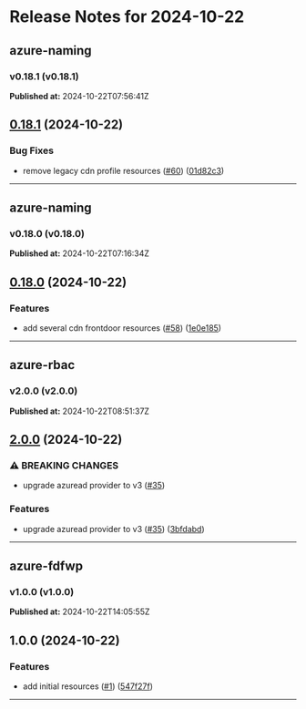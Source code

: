 # Release Notes for 2024-10-22

## azure-naming
### v0.18.1 (v0.18.1)
**Published at:** 2024-10-22T07:56:41Z

## [0.18.1](https://github.com/CloudNationHQ/terraform-azure-naming/compare/v0.18.0...v0.18.1) (2024-10-22)


### Bug Fixes

* remove legacy cdn profile resources ([#60](https://github.com/CloudNationHQ/terraform-azure-naming/issues/60)) ([01d82c3](https://github.com/CloudNationHQ/terraform-azure-naming/commit/01d82c3ef231c5d6d5785d22fc674b90be4beb5c))

---

## azure-naming
### v0.18.0 (v0.18.0)
**Published at:** 2024-10-22T07:16:34Z

## [0.18.0](https://github.com/CloudNationHQ/terraform-azure-naming/compare/v0.17.1...v0.18.0) (2024-10-22)


### Features

* add several cdn frontdoor resources ([#58](https://github.com/CloudNationHQ/terraform-azure-naming/issues/58)) ([1e0e185](https://github.com/CloudNationHQ/terraform-azure-naming/commit/1e0e1851c73011509b494d8aec3c8c2ecd4d07a8))

---

## azure-rbac
### v2.0.0 (v2.0.0)
**Published at:** 2024-10-22T08:51:37Z

## [2.0.0](https://github.com/CloudNationHQ/terraform-azure-rbac/compare/v1.1.0...v2.0.0) (2024-10-22)


### ⚠ BREAKING CHANGES

* upgrade azuread provider to v3 ([#35](https://github.com/CloudNationHQ/terraform-azure-rbac/issues/35))

### Features

* upgrade azuread provider to v3 ([#35](https://github.com/CloudNationHQ/terraform-azure-rbac/issues/35)) ([3bfdabd](https://github.com/CloudNationHQ/terraform-azure-rbac/commit/3bfdabdca2f2f5b2f1422a0cc6f87d16e4b1b733))

---

## azure-fdfwp
### v1.0.0 (v1.0.0)
**Published at:** 2024-10-22T14:05:55Z

## 1.0.0 (2024-10-22)


### Features

* add initial resources ([#1](https://github.com/CloudNationHQ/terraform-azure-fdfwp/issues/1)) ([547f27f](https://github.com/CloudNationHQ/terraform-azure-fdfwp/commit/547f27f5b955ebc71cf3f4ab0851899478a623b5))

---

